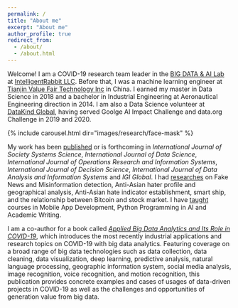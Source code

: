 ```yaml
---
permalink: /
title: "About me"
excerpt: "About me"
author_profile: true
redirect_from: 
  - /about/
  - /about.html
---
```


Welcome! I am a COVID-19 research team leader in the
[BIG DATA & AI Lab](https://intelrabbit.com/research-projects/) 
at [IntelligentRabbit LLC](https://intelrabbit.com/services/). Before that, I was a machine
learning engineer at 
[Tianjin Value Fair Technology Inc](http://www.valuefair.cn/) in China. I earned my master 
in Data Science in 2018 and a bachelor in Industrial Engineering at Aeronautical Engineering direction in 2014. 
I am also a Data Science volunteer at [DataKind Global](https://www.datakind.org/), 
having served Goolge AI Impact Challenge and data.org Challenge in 2019 and 2020.

{% include carousel.html dir="images/research/face-mask" %}

My work has been [published](publications) or is forthcoming in
*International Journal of Society Systems Science*, *International Journal of Data Science*,
*International Journal of Operations Research and Information Systems*,
*International Journal of Decision Science*,
*International Journal of Data Analysis and Information Systems* and *IGI Global*. 
I had [researches](research) on Fake News and Misinformation detection, Anti-Asian hater profile and geographical 
analysis, Anti-Asian hate indicator establishment, smart ship, and the relationship between Bitcoin and stock market. 
I have [taught](teaching) courses in Mobile App Development, Python Programming in AI and Academic Writing. 

I am a co-author for a book called [*Applied Big Data Analytics and Its Role in COVID-19*](https://www.igi-global.com/book/applied-big-data-analytics-its/273493), 
which introduces the most recently industrial applications and research topics on COVID-19 with big data analytics. 
Featuring coverage on a broad range of big data technologies such as data collection, data cleaning, 
data visualization, deep learning, predictive analysis, natural language processing, 
geographic information system, social media analysis, image recognition, voice recognition, 
and motion recognition, this publication provides concrete examples and cases of usages of data-driven 
projects in COVID-19 as well as the challenges and opportunities of generation value from big data.
